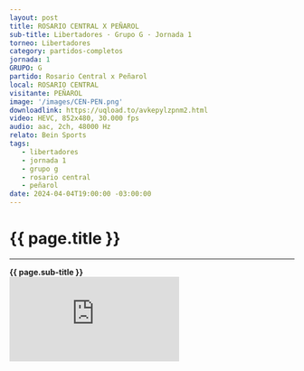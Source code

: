 ```yaml
---
layout: post
title: ROSARIO CENTRAL X PEÑAROL
sub-title: Libertadores · Grupo G · Jornada 1
torneo: Libertadores
category: partidos-completos
jornada: 1
GRUPO: G
partido: Rosario Central x Peñarol
local: ROSARIO CENTRAL
visitante: PEÑAROL
image: '/images/CEN-PEN.png'
downloadlink: https://uqload.to/avkepylzpnm2.html
video: HEVC, 852x480, 30.000 fps
audio: aac, 2ch, 48000 Hz
relato: Bein Sports
tags:
   - libertadores
   - jornada 1
   - grupo g
   - rosario central
   - peñarol
date: 2024-04-04T19:00:00 -03:00:00
---
```


<div class="mt-5 mb-4 dyuthi_regular">
    <h1 class="text-success kustom_culture">
        {{ page.title }} 
    </h1>
    <hr>
    <strong>{{ page.sub-title }}</strong>
    
</div>
<div class="embed-responsive embed-responsive-16by9"><iframe allow="accelerometer; autoplay; clipboard-write; encrypted-media; gyroscope; picture-in-picture; web-share" allowfullscreen="" data-td-src-property="https://www.youtube.com/embed/UTJTXJcFEQs?feature=oembed" frameborder="0" class="youtube mb-10 w-100 h-100" referrerpolicy="strict-origin-when-cross-origin" src="https://uqload.to/embed-avkepylzpnm2.html" title="OBSESIONADOS"></iframe></div>
